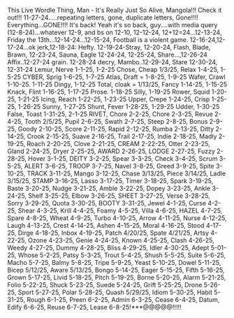 This Live Wordle Thing, Man - It's Really Just So Alive, Mangola!!!
Check it out!!! 11-27-24.....repeating letters, gone, duplicate letters, Gone!!!!
Everything...GONE!!!!  It's back! Yeah it's so back, guy....with media query (12-8-24)...whatever 12-9, and bs on 12-10, 12-12-24, 12+12=24...12-13-24, Friday the 13th...12-14-24...12-15-24, Football is a violent game. 12-16-24,12-17-24...ok jerk,12-18-24: Hefty. 12-19-24-Stray, 12-20-24, Flash, Blade, Brawn, 12-23-24, Sauna, Eagle 12-24-24, 12-25-24, Share...,12-26-24 Affix..12-27-24 grain. 12-28-24 decry, Mambo..12-29-24, Stare 12-30-24, 12-31-24 Lemur, Nerve 1-1-25, 1-2-25 Chose, Cheap 1/3/25, Relax 1-4-25, 1-5-25 CYBER, Sprig 1-6-25, 1-7-25 Atlas, Draft = 1-8-25, 1-9-25 Wafer, Crawl 1-10-25. 1-11-25 Dingy, 1-12-25 Total, cloak = 1/13/25, Fancy 1-14-25, 1-15-25 Knack, Flint 1-16-25, 1-17-25 Prose. 1-18-25 Silly, 1-19-25 Rower, Squid 1-20-25, 1-21-25 Icing, Reach 1-22-25, 1-23-25 Upper, Crepe 1-24-25, Crisp 1-25-25, 1-26-25 Sunny,
1-27-25 Shunt, Fever 1-28-25, 1-29-25 Udder, 1-30-25 False, Toast 1-31-25, 2-1-25 RIVET, Chore 2-2-25, Chore  2-3-25, Revue 2-4-25, Tooth 2/5/25, Pupil 2-6-25, Swath 2-7-25, Steep 2-8-25, Bonus 2-9-25, Goody 2-10-25, Score 2-11-25, Rapid 2-12-25, Rumba 2-13-25, Ditty 2-14-25, Crook 2-15-25, Suave 2-16-25, Trail 2-17-25, Indie 2-18-25, Madly 2-19-25, Roach 2-20-25, Clove 2-21-25, CREAM 2-22-25, Otter 2-23-25, Gland 2-24-25, Dryer 2-25-25, AWARD 2-26-25, LODGE 2-27-25, Fuzzy 2-28-25, Hover 3-1-25, DEITY 3-2-25, Spear 3-3-25, Check 3-4-25, Scrum 3-5-25, ALERT 3-6-25, TROOP 3-7-25, Navel 3-8-25, Greed 3-9-25, Spite 3-10-25,
TRACK 3-11-25, Mango 3-12-25, Chase 3/13/25, Piece 3/14/25, Ladle 3/15/25, STAMP 3-16-25, Lasso 3-17-25, Timer 3-18-25, Spark 3-19-25, Baste 3-20-25, Nudge 3-21-25, Amble 3-22-25, Dopey 3-23-25, Ankle 3-24-25, Shelf 3-25-25, Elbow 3-26-25, SHEET 3-27-25, Verse 3-28-25, Sorry 3-29-25, Quota 3-30-25, BOOTY 3-31-25, Jewel 4-1-25, Curse 4-2-25, Shear 4-3-25, Krill 4-4-25, Foamy 4-5-25, Villa 4-6-25, HAZEL 4-7-25, Spare 4-8-25, Wheat 4-9-25, Turbo 4-10-25, Arrow 4-11-25, Nurse 4-12-25, Laugh 4-13-25, Crest 4-14-25, Ashen 4-15-25, Moral 4-16-25, Stood 4-17-25, Dirge 4-18-25, Inbox 4-19-25, Patch 4/20/25, Spate 4/21/25, Artsy 4-22-25, Ozone 4-23-25, Genie 4-24-25, Known 4-25-25, Clash 4-26-25, Weedy 4-27-25, Dummy 4-28-25, Bliss 4-29-25, Idler 4-30-25, Adept 5-01-25, Whose 5-2-25, Patsy 5-3-25, Trout 5-4-25, Shush 5-5-25, Suite 5-6-25, Macho 5-7-25, Balmy 5-8-25, Tripe 5-9-25, Yeast 5-10-25, Dowel 5-11-25, Bicep 5/12/25, Aware 5/13/25, Bongo 5-14-25, Eager 5-15-25, Fifth 5-16-25, Grown 5-17-25, Livid 5-18-25, Pitch 5-19-25, Borne 5-20-25, Alarm 5-21-25, Folio 5-22-25, Shuck 5-23-25, Suede 5-24-25, Grift 5-25-25, Drone 5-26-25, Sport 5-27-25, Polar 5-28-25, Quash 5/29/25, Idiom 5-30-25, Habit 5-31-25, Rough 6-1-25, Preen 6-2-25, Admin 6-3-25, Cease 6-4-25, Datum, Edify 6-6-25, Reuse 6-7-25, Lease 6-8-25!***@@@@@!!!!!


